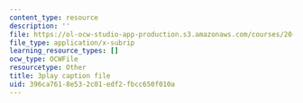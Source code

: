 ```yaml
---
content_type: resource
description: ''
file: https://ol-ocw-studio-app-production.s3.amazonaws.com/courses/20-219-becoming-the-next-bill-nye-writing-and-hosting-the-educational-show-january-iap-2015/396ca7618e532c01edf2fbcc650f010a_Ui2q2uoA-_g.srt
file_type: application/x-subrip
learning_resource_types: []
ocw_type: OCWFile
resourcetype: Other
title: 3play caption file
uid: 396ca761-8e53-2c01-edf2-fbcc650f010a
---
```

